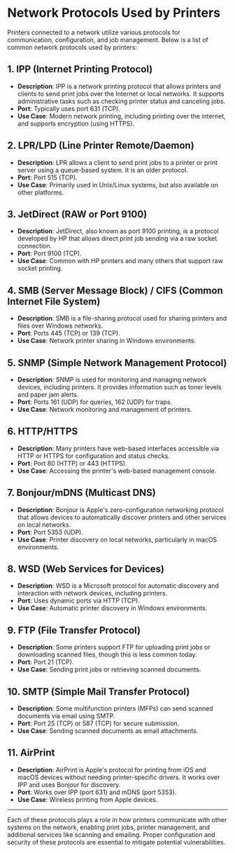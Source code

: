 # Network Protocols Used by Printers

Printers connected to a network utilize various protocols for communication, configuration, and job management. Below is a list of common network protocols used by printers:

## 1. **IPP (Internet Printing Protocol)**
   - **Description**: IPP is a network printing protocol that allows printers and clients to send print jobs over the Internet or local networks. It supports administrative tasks such as checking printer status and canceling jobs.
   - **Port**: Typically uses port 631 (TCP).
   - **Use Case**: Modern network printing, including printing over the internet, and supports encryption (using HTTPS).

## 2. **LPR/LPD (Line Printer Remote/Daemon)**
   - **Description**: LPR allows a client to send print jobs to a printer or print server using a queue-based system. It is an older protocol.
   - **Port**: Port 515 (TCP).
   - **Use Case**: Primarily used in Unix/Linux systems, but also available on other platforms.

## 3. **JetDirect (RAW or Port 9100)**
   - **Description**: JetDirect, also known as port 9100 printing, is a protocol developed by HP that allows direct print job sending via a raw socket connection.
   - **Port**: Port 9100 (TCP).
   - **Use Case**: Common with HP printers and many others that support raw socket printing.

## 4. **SMB (Server Message Block) / CIFS (Common Internet File System)**
   - **Description**: SMB is a file-sharing protocol used for sharing printers and files over Windows networks.
   - **Port**: Ports 445 (TCP) or 139 (TCP).
   - **Use Case**: Network printer sharing in Windows environments.

## 5. **SNMP (Simple Network Management Protocol)**
   - **Description**: SNMP is used for monitoring and managing network devices, including printers. It provides information such as toner levels and paper jam alerts.
   - **Port**: Ports 161 (UDP) for queries, 162 (UDP) for traps.
   - **Use Case**: Network monitoring and management of printers.

## 6. **HTTP/HTTPS**
   - **Description**: Many printers have web-based interfaces accessible via HTTP or HTTPS for configuration and status checks.
   - **Port**: Port 80 (HTTP) or 443 (HTTPS).
   - **Use Case**: Accessing the printer's web-based management console.

## 7. **Bonjour/mDNS (Multicast DNS)**
   - **Description**: Bonjour is Apple's zero-configuration networking protocol that allows devices to automatically discover printers and other services on local networks.
   - **Port**: Port 5353 (UDP).
   - **Use Case**: Printer discovery on local networks, particularly in macOS environments.

## 8. **WSD (Web Services for Devices)**
   - **Description**: WSD is a Microsoft protocol for automatic discovery and interaction with network devices, including printers.
   - **Port**: Uses dynamic ports via HTTP (TCP).
   - **Use Case**: Automatic printer discovery in Windows environments.

## 9. **FTP (File Transfer Protocol)**
   - **Description**: Some printers support FTP for uploading print jobs or downloading scanned files, though this is less common today.
   - **Port**: Port 21 (TCP).
   - **Use Case**: Sending print jobs or retrieving scanned documents.

## 10. **SMTP (Simple Mail Transfer Protocol)**
   - **Description**: Some multifunction printers (MFPs) can send scanned documents via email using SMTP.
   - **Port**: Port 25 (TCP) or 587 (TCP) for secure submission.
   - **Use Case**: Sending scanned documents as email attachments.

## 11. **AirPrint**
   - **Description**: AirPrint is Apple's protocol for printing from iOS and macOS devices without needing printer-specific drivers. It works over IPP and uses Bonjour for discovery.
   - **Port**: Works over IPP (port 631) and mDNS (port 5353).
   - **Use Case**: Wireless printing from Apple devices.

---

Each of these protocols plays a role in how printers communicate with other systems on the network, enabling print jobs, printer management, and additional services like scanning and emailing. Proper configuration and security of these protocols are essential to mitigate potential vulnerabilities.

